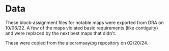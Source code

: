# Data

These block-assignment files for notable maps were exported from DRA on 10/06/22. 
A few of the maps violated basic requirements (like contiguity) and were replaced by the next best maps that didn't.

These were copied from the alecramsay/pg repository on 02/20/24.